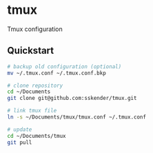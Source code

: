 # tmux

Tmux configuration

## Quickstart

```bash
# backup old configuration (optional)
mv ~/.tmux.conf ~/.tmux.conf.bkp

# clone repository
cd ~/Documents
git clone git@github.com:sskender/tmux.git

# link tmux file
ln -s ~/Documents/tmux/tmux.conf ~/.tmux.conf

# update
cd ~/Documents/tmux
git pull
```
